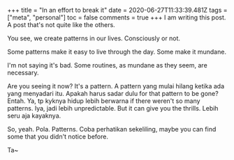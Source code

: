 +++
title = "In an effort to break it"
date = 2020-06-27T11:33:39.481Z
tags = ["meta", "personal"]
toc = false
comments = true
+++
I am writing this post. A post that's not quite like the others.

You see, we create patterns in our lives. Consciously or not.

Some patterns make it easy to live through the day. Some make it mundane.

I'm not saying it's bad. Some routines, as mundane as they seem, are necessary.

Are you seeing it now? It's a pattern. A pattern yang mulai hilang ketika ada yang
menyadari itu. Apakah harus sadar dulu for that pattern to be gone? Entah. Ya, tp kyknya
hidup lebih berwarna if there weren't so many patterns. Iya, jadi lebih unpredictable. But
it can give you the thrills. Lebih seru aja kayaknya.

So, yeah. Pola. Patterns. Coba perhatikan sekeliling, maybe you can find some that you didn't notice before.

Ta~